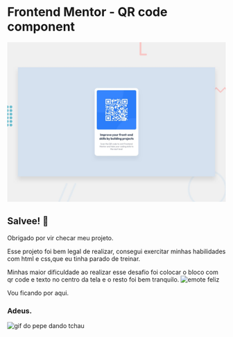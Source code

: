 # Frontend Mentor - QR code component

![Design preview for the QR code component coding challenge](./design/desktop-preview.jpg)

## Salvee! 👋

Obrigado por vir checar meu projeto.

Esse projeto foi bem legal de realizar, consegui exercitar minhas habilidades com html e css,que eu tinha parado de treinar.

Minhas maior dificuldade ao realizar esse desafio foi colocar o bloco com qr code e texto no centro da tela e o resto foi bem tranquilo. ![emote feliz](https://cdn.frankerfacez.com/emoticon/236895/1)

Vou ficando por aqui. 

### Adeus.
![gif do pepe dando tchau](https://pa1.narvii.com/6510/777b28e8f07006e67c778ae44f0bea771c81a28b_hq.gif)
